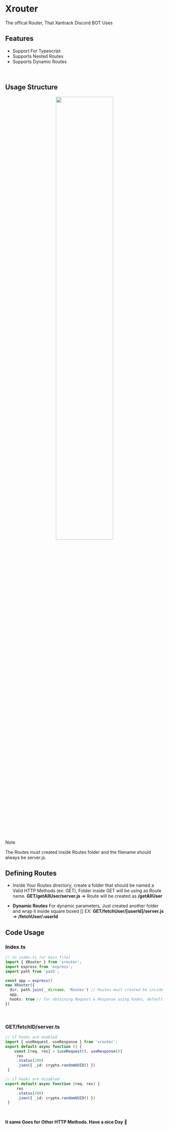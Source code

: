 # Xrouter
The offical Router, That Xantrack Discord BOT Uses
## Features

- Support For Typescript
- Supports Nested Routes
- Supports Dynamic Routes

 <br />

## Usage Structure

<div align="center">
    <img src="https://media.discordapp.net/attachments/1133303211877470309/1321045913699090482/image.png?ex=676bcf61&is=676a7de1&hm=f5afec6019e0c45b11ee64adfe2410d050581c87ea6963b835f244408e7968a3&=&format=webp&quality=lossless" width="60%" />
    <br />
</div>



> [!NOTE]  
> The Routes must created inside Routes folder and the filename should always be server.js.


## Defining Routes
 - Inside Your Routes directory, create a folder that should be named a Valid HTTP Methods (ex: GET), Folder inside GET will be using as Route name.
 **GET/getAllUser/server.js** => Route will be created as **/getAllUser**

- **Dynamic Routes**
 For dynamic parameters, Just created another folder and wrap it inside square boxed []
EX: **GET/fetchUser/[userId]/server.js** => **/fetchUser/:userId**

## Code Usage
   ### Index.ts
```ts
// in index.ts (or main file)
import { XRouter } from 'xrouter';
import express from 'express';
import path from 'path';

const app = express()
new XRouter({
  dir: path.join(__dirname, 'Routes') // Routes must created be inside an folder called "Routes",
  app,
  hooks: true // for obtaining Request & Response using hooks, default to false.
})
```
<br />


  ### GET/fetchID/server.ts
 ```ts
 // if hooks are enabled
import { useRequest, useResponse } from 'xrouter';
 export default async function () {
     const [req, res] = [useRequest(), useResponse()]
      res
      .status(200)
      .json({ _id: crypto.randomUUID() })
  }
```
 ```ts
 // if hooks are disabled
 export default async function (req, res) {
      res
      .status(200)
      .json({ _id: crypto.randomUUID() })
  }
```
<br />

**It same Goes for Other HTTP Methods. Have a nice Day** 👋
